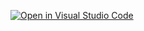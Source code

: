 [![Open in Visual Studio Code](https://open.vscode.dev/badges/open-in-vscode.svg)](https://open.vscode.dev/AJ-7885/nodejs-lambda-template)
